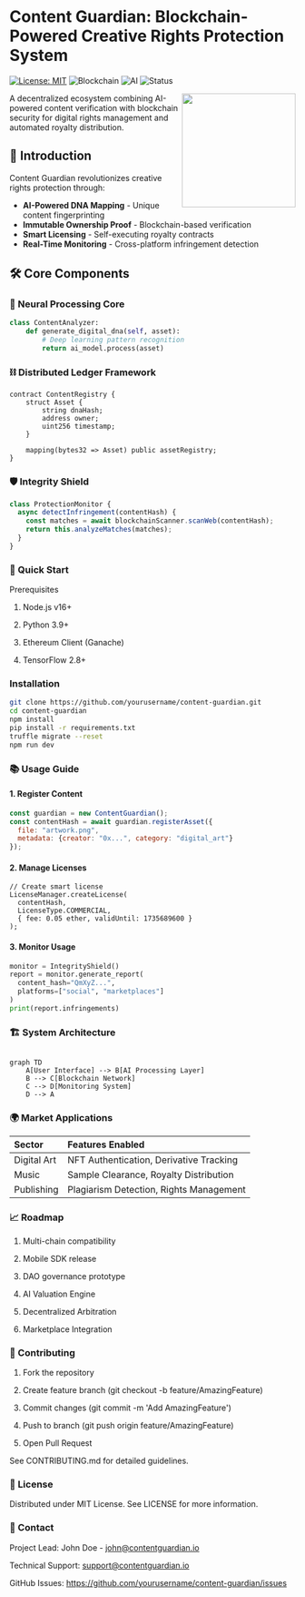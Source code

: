 # Content Guardian: Blockchain-Powered Creative Rights Protection System  
[![License: MIT](https://img.shields.io/badge/License-MIT-yellow.svg)](https://opensource.org/licenses/MIT) 
![Blockchain](https://img.shields.io/badge/Blockchain-Ethereum-blue) 
![AI](https://img.shields.io/badge/AI-ML-orange) 
![Status](https://img.shields.io/badge/Status-Active-brightgreen)

<img src="https://example.com/content-guardian-logo.png" width="200" align="right">

A decentralized ecosystem combining AI-powered content verification with blockchain security for digital rights management and automated royalty distribution.

## 🌟 Introduction
Content Guardian revolutionizes creative rights protection through:

- **AI-Powered DNA Mapping** - Unique content fingerprinting
- **Immutable Ownership Proof** - Blockchain-based verification
- **Smart Licensing** - Self-executing royalty contracts
- **Real-Time Monitoring** - Cross-platform infringement detection

## 🛠️ Core Components

### 🧠 Neural Processing Core

```python
class ContentAnalyzer:
    def generate_digital_dna(self, asset):
        # Deep learning pattern recognition
        return ai_model.process(asset)
```
### ⛓️ Distributed Ledger Framework

```solidity
contract ContentRegistry {
    struct Asset {
        string dnaHash;
        address owner;
        uint256 timestamp;
    }
    
    mapping(bytes32 => Asset) public assetRegistry;
}
```

### 🛡️ Integrity Shield

```javascript
class ProtectionMonitor {
  async detectInfringement(contentHash) {
    const matches = await blockchainScanner.scanWeb(contentHash);
    return this.analyzeMatches(matches);
  }
}
```
### 🚀 Quick Start

Prerequisites

1. Node.js v16+
2. Python 3.9+

3. Ethereum Client (Ganache)

4. TensorFlow 2.8+

### Installation

```bash
git clone https://github.com/yourusername/content-guardian.git
cd content-guardian
npm install
pip install -r requirements.txt
truffle migrate --reset
npm run dev
```
### 📚 Usage Guide

#### 1. **Register Content**

```javascript
const guardian = new ContentGuardian();
const contentHash = await guardian.registerAsset({
  file: "artwork.png",
  metadata: {creator: "0x...", category: "digital_art"}
});
```

#### 2. **Manage Licenses**

```solidity
// Create smart license
LicenseManager.createLicense(
  contentHash,
  LicenseType.COMMERCIAL,
  { fee: 0.05 ether, validUntil: 1735689600 }
);
```

#### 3. **Monitor Usage**

```python
monitor = IntegrityShield()
report = monitor.generate_report(
  content_hash="QmXyZ...",
  platforms=["social", "marketplaces"]
)
print(report.infringements)
```

### 🏗️ System Architecture

```mermaid

graph TD
    A[User Interface] --> B[AI Processing Layer]
    B --> C[Blockchain Network]
    C --> D[Monitoring System]
    D --> A
```    

### 🌍 Market Applications

| Sector         | Features Enabled                           |
|:---------------|:-------------------------------------------|
| Digital Art    | NFT Authentication, Derivative Tracking    |
| Music          | Sample Clearance, Royalty Distribution     |
| Publishing     | Plagiarism Detection, Rights Management    |

### 📈 Roadmap

1. Multi-chain compatibility

2. Mobile SDK release

3. DAO governance prototype

4. AI Valuation Engine

5. Decentralized Arbitration

6. Marketplace Integration

### 🤝 Contributing

1. Fork the repository

2. Create feature branch (git checkout -b feature/AmazingFeature)

3. Commit changes (git commit -m 'Add AmazingFeature')

4. Push to branch (git push origin feature/AmazingFeature)

5. Open Pull Request

See CONTRIBUTING.md for detailed guidelines.

### 📜 License

Distributed under MIT License. See LICENSE for more information.

### 📧 Contact

Project Lead: John Doe - john@contentguardian.io

Technical Support: support@contentguardian.io

GitHub Issues: https://github.com/yourusername/content-guardian/issues
